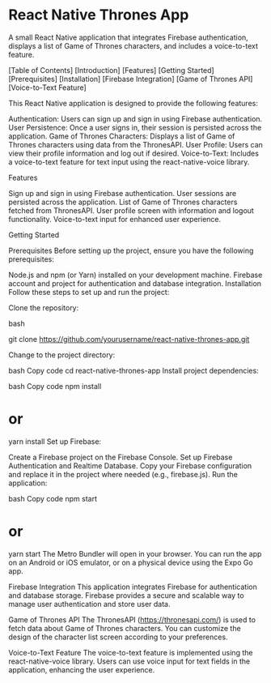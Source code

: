 ## <h1>React Native Thrones App</h1>
A small React Native application that integrates Firebase authentication, displays a list of Game of Thrones characters, and includes a voice-to-text feature.


[Table of Contents]
[Introduction]
[Features]
[Getting Started]
[Prerequisites]
[Installation]
[Firebase Integration]
[Game of Thrones API]
[Voice-to-Text Feature]


This React Native application is designed to provide the following features:

Authentication: Users can sign up and sign in using Firebase authentication.
User Persistence: Once a user signs in, their session is persisted across the application.
Game of Thrones Characters: Displays a list of Game of Thrones characters using data from the ThronesAPI.
User Profile: Users can view their profile information and log out if desired.
Voice-to-Text: Includes a voice-to-text feature for text input using the react-native-voice library.


Features

Sign up and sign in using Firebase authentication.
User sessions are persisted across the application.
List of Game of Thrones characters fetched from ThronesAPI.
User profile screen with information and logout functionality.
Voice-to-text input for enhanced user experience.

Getting Started

Prerequisites
Before setting up the project, ensure you have the following prerequisites:

Node.js and npm (or Yarn) installed on your development machine.
Firebase account and project for authentication and database integration.
Installation
Follow these steps to set up and run the project:

Clone the repository:

bash

git clone https://github.com/yourusername/react-native-thrones-app.git

Change to the project directory:

bash
Copy code
cd react-native-thrones-app
Install project dependencies:

bash
Copy code
npm install
# or
yarn install
Set up Firebase:

Create a Firebase project on the Firebase Console.
Set up Firebase Authentication and Realtime Database.
Copy your Firebase configuration and replace it in the project where needed (e.g., firebase.js).
Run the application:

bash
Copy code
npm start
# or
yarn start
The Metro Bundler will open in your browser. You can run the app on an Android or iOS emulator, or on a physical device using the Expo Go app.

Firebase Integration
This application integrates Firebase for authentication and database storage. Firebase provides a secure and scalable way to manage user authentication and store user data.

Game of Thrones API
The ThronesAPI (https://thronesapi.com/) is used to fetch data about Game of Thrones characters. You can customize the design of the character list screen according to your preferences.

Voice-to-Text Feature
The voice-to-text feature is implemented using the react-native-voice library. Users can use voice input for text fields in the application, enhancing the user experience.
